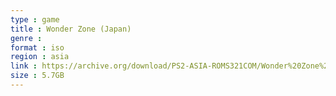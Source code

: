 ```yaml
---
type : game
title : Wonder Zone (Japan)
genre : 
format : iso
region : asia
link : https://archive.org/download/PS2-ASIA-ROMS321COM/Wonder%20Zone%20%28Japan%29.7z
size : 5.7GB
---
```

